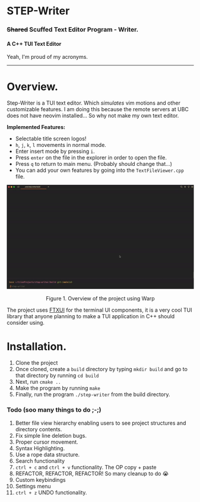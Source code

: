 # STEP-Writer
### ~~Shared~~ Scuffed Text Editor Program - Writer.
#### A C++ TUI Text Editor 
Yeah, I'm proud of my acronyms.
___

# Overview.
Step-Writer is a TUI text editor. Which *simulates* vim motions and other customizable features. 
I am doing this because the remote servers at UBC does not have neovim installed... So why not make my own text editor.

**Implemented Features:**
- Selectable title screen logos!
- `h`, `j`, `k`, `l` movements in normal mode.
- Enter insert mode by pressing `i`.
- Press `enter` on the file in the explorer in order to open the file.
- Press `q` to return to main menu. (Probably should change that...)
- You can add your own features by going into the `TextFileViewer.cpp` file.

<p align="center">
<img src="Docs/Overview.gif" alt="Simple showcase Gif" title="Simple Showcase Gif" width="700"/>
<p align="center">Figure 1. Overview of the project using Warp</p>
</p>

The project uses [FTXUI](https://github.com/ArthurSonzogni/FTXUI) for the terminal UI components, 
it is a very cool TUI library that anyone planning to make a TUI application in C++ should consider using.

# Installation.
1. Clone the project
2. Once cloned, create a `build` directory by typing `mkdir build` and go to that directory by running `cd build`
3. Next, run `cmake ..`
4. Make the program by running `make`
5. Finally, run the program `./step-writer` from the build directory.

### Todo (soo many things to do ;-;)
1. Better file view hierarchy enabling users to see project structures and directory contents.
2. Fix simple line deletion bugs.
3. Proper cursor movement.
4. Syntax Highlighting.
5. Use a rope data structure.
6. Search functionality
7. `ctrl + c` and `ctrl + v` functionality. The OP copy + paste
8. REFACTOR, REFACTOR, REFACTOR! So many cleanup to do 😭
9. Custom keybindings
10. Settings menu
11. `ctrl + z` UNDO functionality.